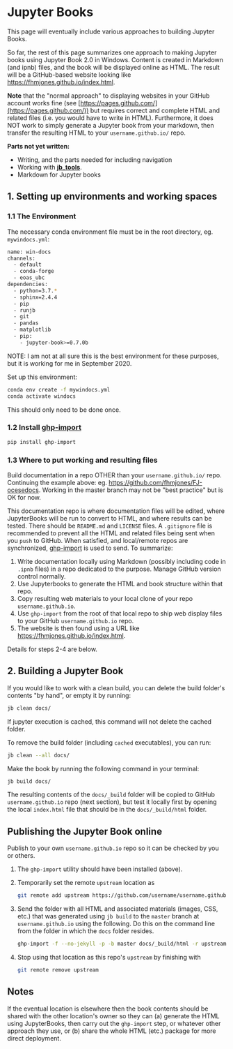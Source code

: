 # Jupyter Books

This page will eventually include various approaches to building Jupyter Books.

So far, the rest of this page summarizes one approach to making Jupyter books using Jupyter Book 2.0 in Windows. Content is created in Markdown (and ipnb) files, and the book will be displayed online as HTML. The result will be a GitHub-based website looking like https://fhmjones.github.io/index.html. 

**Note** that the "normal approach" to displaying websites in your GitHub account works fine (see [https://pages.github.com/](https://pages.github.com/)) but requires correct and complete HTML and related files (i.e. you would have to write in HTML). Furthermore, it does NOT work to simply generate a Jupyter book from your markdown, then transfer the resulting HTML to your `username.github.io/` repo.

**Parts not yet written:**

- Writing, and the parts needed for including navigation
- Working with **[jb_tools](https://github.com/eoas-ubc/jb_tools/blob/master/tools_demo/Readme_conda.md)**.
- Markdown for Jupyter books


## 1. Setting up environments and working spaces

### 1.1 The Environment

The necessary conda environment file must be in the root directory, eg. `mywindocs.yml`:

```bash
name: win-docs
channels:
  - default
  - conda-forge
  - eoas_ubc
dependencies:
  - python=3.7.*
  - sphinx=2.4.4
  - pip
  - runjb
  - git
  - pandas
  - matplotlib
  - pip:
    - jupyter-book>=0.7.0b
```

NOTE: I am not at all sure this is the best environment for these purposes, but it is working for me in September 2020.

Set up this environment:

```bash
conda env create -f mywindocs.yml
conda activate windocs
```

This should only need to be done once.

### 1.2 Install [ghp-import](https://pypi.org/project/ghp-import/)

```bash
pip install ghp-import
```

### 1.3 Where to put working and resulting files

Build documentation in a repo OTHER than your `username.github.io/` repo. Continuing the example above: eg. https://github.com/fhmjones/FJ-ocesedocs. Working in the master branch may not be "best practice" but is OK for now.

This documentation repo is where documentation files will be edited, where JupyterBooks will be run to convert to HTML, and where results can be tested. There should be `README.md` and `LICENSE` files. A `.gitignore` file is recommended to prevent all the HTML and related files being sent when you `push` to GitHub. When satisfied, and local/remote repos are synchronized, [ghp-import](https://pypi.org/project/ghp-import/) is used to send. To summarize:

1. Write documentation locally using Markdown (possibly including code in `.ipnb` files) in a repo dedicated to the purpose. Manage GitHub version control normally.
1. Use Jupyterbooks to generate the HTML and book structure within that repo.
1. Copy resulting web materials to your local clone of your repo `username.github.io`.
1. Use `ghp-import` from the root of that local repo to ship web display files to your GitHub `username.github.io` repo.
1. The website is then found using a URL like https://fhmjones.github.io/index.html.

Details for steps 2-4 are below. 

## 2. Building a Jupyter Book

If you would like to work with a clean build, you can delete the build folder's contents "by hand", or empty it by running:

```bash
jb clean docs/
```

If jupyter execution is cached, this command will not delete the cached folder.

To remove the build folder (including `cached` executables), you can run:

```bash
jb clean --all docs/
```

Make the book by running the following command in your terminal:

```bash
jb build docs/
```

The  resulting contents of the `docs/_build` folder will be copied to GitHub `username.github.io` repo (next section), but test it locally first by opening the local `index.html` file that should be in the `docs/_build/html` folder.

## Publishing the Jupyter Book online

Publish to your own `username.github.io` repo so it can be checked by you or others. 

1. The `ghp-import` utility should have been installed (above).
2. Temporarily set the remote `upstream` location as

   ```bash
   git remote add upstream https://github.com/username/username.github.io
   ```

3. Send the folder with all HTML and associated materials (images, CSS, etc.) that was generated using `jb build` to the `master` branch at `username.github.io` using the following. Do this on the command line from the folder in which the `docs` folder resides.

   ```bash
   ghp-import -f --no-jekyll -p -b master docs/_build/html -r upstream
   ```

4. Stop using that location as this repo's `upstream` by finishing with

    ```bash
    git remote remove upstream
    ```

## Notes

If the eventual location is elsewhere then the book contents should be shared with the other location's owner so they can (a) generate the HTML using JupyterBooks, then carry out the `ghp-import` step, or whatever other approach they use, or (b) share the whole HTML (etc.) package for more direct deployment.
